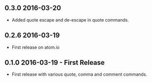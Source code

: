 ## 0.3.0 2016-03-20
* Added quote escape and de-escape in quote commands.

## 0.2.6 2016-03-19
* First release on atom.io

## 0.1.0 2016-03-19 - First Release
* First release with various quote, comma and comment commands.
